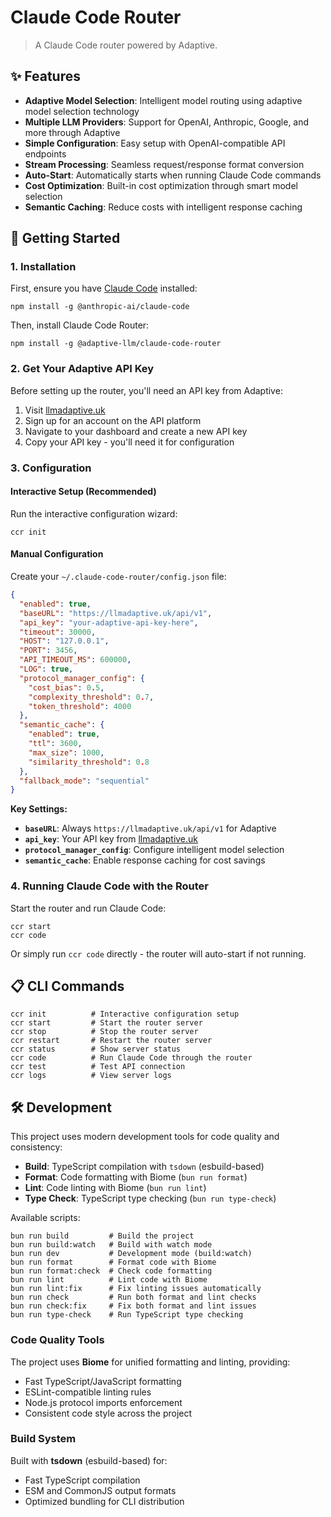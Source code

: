 # Claude Code Router

> A Claude Code router powered by Adaptive.

## ✨ Features

- **Adaptive Model Selection**: Intelligent model routing using adaptive model selection technology
- **Multiple LLM Providers**: Support for OpenAI, Anthropic, Google, and more through Adaptive
- **Simple Configuration**: Easy setup with OpenAI-compatible API endpoints
- **Stream Processing**: Seamless request/response format conversion
- **Auto-Start**: Automatically starts when running Claude Code commands
- **Cost Optimization**: Built-in cost optimization through smart model selection
- **Semantic Caching**: Reduce costs with intelligent response caching

## 🚀 Getting Started

### 1. Installation

First, ensure you have [Claude Code](https://docs.anthropic.com/en/docs/claude-code/quickstart) installed:

```shell
npm install -g @anthropic-ai/claude-code
```

Then, install Claude Code Router:

```shell
npm install -g @adaptive-llm/claude-code-router
```

### 2. Get Your Adaptive API Key

Before setting up the router, you'll need an API key from Adaptive:

1. Visit [llmadaptive.uk](https://llmadaptive.uk)
2. Sign up for an account on the API platform
3. Navigate to your dashboard and create a new API key
4. Copy your API key - you'll need it for configuration

### 3. Configuration

#### Interactive Setup (Recommended)

Run the interactive configuration wizard:

```shell
ccr init
```

#### Manual Configuration

Create your `~/.claude-code-router/config.json` file:

```json
{
  "enabled": true,
  "baseURL": "https://llmadaptive.uk/api/v1",
  "api_key": "your-adaptive-api-key-here",
  "timeout": 30000,
  "HOST": "127.0.0.1",
  "PORT": 3456,
  "API_TIMEOUT_MS": 600000,
  "LOG": true,
  "protocol_manager_config": {
    "cost_bias": 0.5,
    "complexity_threshold": 0.7,
    "token_threshold": 4000
  },
  "semantic_cache": {
    "enabled": true,
    "ttl": 3600,
    "max_size": 1000,
    "similarity_threshold": 0.8
  },
  "fallback_mode": "sequential"
}
```

**Key Settings:**
- **`baseURL`**: Always `https://llmadaptive.uk/api/v1` for Adaptive
- **`api_key`**: Your API key from [llmadaptive.uk](https://llmadaptive.uk)
- **`protocol_manager_config`**: Configure intelligent model selection
- **`semantic_cache`**: Enable response caching for cost savings

### 4. Running Claude Code with the Router

Start the router and run Claude Code:

```shell
ccr start
ccr code
```

Or simply run `ccr code` directly - the router will auto-start if not running.

## 📋 CLI Commands

```shell
ccr init          # Interactive configuration setup
ccr start         # Start the router server
ccr stop          # Stop the router server
ccr restart       # Restart the router server
ccr status        # Show server status
ccr code          # Run Claude Code through the router
ccr test          # Test API connection
ccr logs          # View server logs
```

## 🛠️ Development

This project uses modern development tools for code quality and consistency:

- **Build**: TypeScript compilation with `tsdown` (esbuild-based)
- **Format**: Code formatting with Biome (`bun run format`)
- **Lint**: Code linting with Biome (`bun run lint`)
- **Type Check**: TypeScript type checking (`bun run type-check`)

Available scripts:

```shell
bun run build         # Build the project
bun run build:watch   # Build with watch mode
bun run dev           # Development mode (build:watch)
bun run format        # Format code with Biome
bun run format:check  # Check code formatting
bun run lint          # Lint code with Biome
bun run lint:fix      # Fix linting issues automatically
bun run check         # Run both format and lint checks
bun run check:fix     # Fix both format and lint issues
bun run type-check    # Run TypeScript type checking
```

### Code Quality Tools

The project uses **Biome** for unified formatting and linting, providing:
- Fast TypeScript/JavaScript formatting
- ESLint-compatible linting rules
- Node.js protocol imports enforcement
- Consistent code style across the project

### Build System

Built with **tsdown** (esbuild-based) for:
- Fast TypeScript compilation
- ESM and CommonJS output formats
- Optimized bundling for CLI distribution
